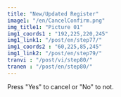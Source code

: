 ```yaml
---
title: "New/Updated Register"
image1: "/en/CancelConfirm.png"
img_title1: "Picture 01"
img1_coords1 : "192,225,220,245"
img1_link1: "/post/en/step77/"
img1_coords2 : "60,225,85,245"
img1_link2: "/post/en/step79/"
tranvi : "/post/vi/step80/"
tranen : "/post/en/step80/"
---
```

Press "Yes" to cancel or "No" to not.